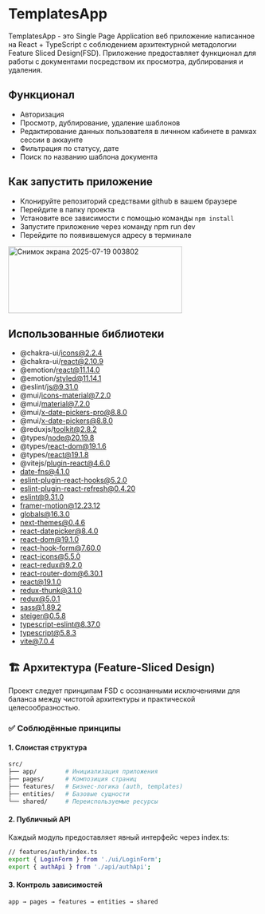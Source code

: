 # TemplatesApp

TemplatesApp - это Single Page Application веб приложение написанное на React + TypeScript с соблюдением архитектурной метадологии Feature Sliced Design(FSD). Приложение предоставляет функционал для работы с документами посредством их просмотра, дублирования и удаления.

## Функционал
- Авторизация
- Просмотр, дублирование, удаление шаблонов
- Редактирование данных пользователя в личнном кабинете в рамках сессии в аккаунте
- Фильтрация по статусу, дате
- Поиск по названию шаблона документа

## Как запустить приложение
- Клонируйте репозиторий средствами github в вашем браузере
- Перейдите в папку проекта
- Установите все зависимости с помощью команды ```npm install```
- Запустите приложение через команду npm run dev
- Перейдите по появившемуся адресу в терминале
<img width="349" height="134" alt="Снимок экрана 2025-07-19 003802" src="https://github.com/user-attachments/assets/51d0367b-703b-4727-aa55-9e0ae52745d8" />

## Использованные библиотеки
- @chakra-ui/icons@2.2.4
- @chakra-ui/react@2.10.9
- @emotion/react@11.14.0
- @emotion/styled@11.14.1
- @eslint/js@9.31.0
- @mui/icons-material@7.2.0
- @mui/material@7.2.0
- @mui/x-date-pickers-pro@8.8.0
- @mui/x-date-pickers@8.8.0
- @reduxjs/toolkit@2.8.2
- @types/node@20.19.8
- @types/react-dom@19.1.6
- @types/react@19.1.8
- @vitejs/plugin-react@4.6.0
- date-fns@4.1.0
- eslint-plugin-react-hooks@5.2.0
- eslint-plugin-react-refresh@0.4.20
- eslint@9.31.0
- framer-motion@12.23.12
- globals@16.3.0
- next-themes@0.4.6
- react-datepicker@8.4.0
- react-dom@19.1.0
- react-hook-form@7.60.0
- react-icons@5.5.0
- react-redux@9.2.0
- react-router-dom@6.30.1
- react@19.1.0
- redux-thunk@3.1.0
- redux@5.0.1
- sass@1.89.2
- steiger@0.5.8
- typescript-eslint@8.37.0
- typescript@5.8.3
- vite@7.0.4

## 🏗 Архитектура (Feature-Sliced Design)

Проект следует принципам FSD с осознанными исключениями для баланса между чистотой архитектуры и практической целесообразностью.

### ✅ Соблюдённые принципы

#### 1. Слоистая структура
```bash
src/
├── app/        # Инициализация приложения
├── pages/      # Композиция страниц
├── features/   # Бизнес-логика (auth, templates)
├── entities/   # Базовые сущности
└── shared/     # Переиспользуемые ресурсы
```
#### 2. Публичный API
Каждый модуль предоставляет явный интерфейс через index.ts:
```bash
// features/auth/index.ts
export { LoginForm } from './ui/LoginForm';
export { authApi } from './api/authApi';
```
#### 3. Контроль зависимостей
```bash
app → pages → features → entities → shared
```
